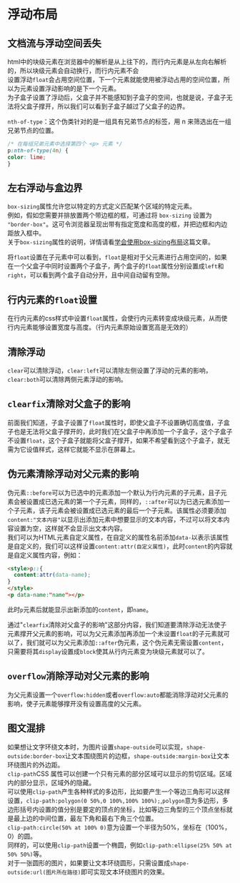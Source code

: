 #  浮动布局
  
##  文档流与浮动空间丢失
html中的块级元素在浏览器中的解析是从上往下的，而行内元素是从左向右解析的，所以块级元素会自动换行，而行内元素不会  
设置浮动`float`会占用空间位置，下一个元素就能使用被浮动占用的空间位置，所以为元素设置浮动影响的是下一个元素。  
为子盒子设置了浮动后，父盒子并不能感知到子盒子的空间，也就是说，子盒子无法将父盒子撑开，所以我们可以看到子盒子越过了父盒子的边界。  

  
  `nth-of-type`：这个伪类针对的是一组具有兄弟节点的标签，用 n 来筛选出在一组兄弟节点的位置。  
  ```css
  /* 在每组兄弟元素中选择第四个 <p> 元素 */
p:nth-of-type(4n) {
  color: lime;
}
```
##  左右浮动与盒边界
`box-sizing`属性允许您以特定的方式定义匹配某个区域的特定元素。  
例如，假如您需要并排放置两个带边框的框，可通过将 `box-sizing` 设置为 `"border-box"`。这可令浏览器呈现出带有指定宽度和高度的框，并把边框和内边距放入框中。  
关于`box-sizing`属性的说明，详情请看[学会使用box-sizing布局](https://www.jianshu.com/p/e2eb0d8c9de6)这篇文章。  

将`float`设置在子元素中可以看到，`float`是相对于父元素进行占用空间的，如果在一个父盒子中同时设置两个子盒子，两个盒子的`float`属性分别设置成`left`和`right`，可以看到两个盒子自动分开，且中间自动留有空隙。  

##  行内元素的`float`设置
在行内元素的css样式中设置`float`属性，会使行内元素转变成块级元素，从而使行内元素能够设置宽度与高度。（行内元素原始设置宽高是无效的）  

##  清除浮动  
`clear`可以清除浮动，`clear:left`可以清除左侧设置了浮动的元素的影响，`clear:both`可以清除两侧元素浮动的影响。  

##  `clearfix`清除对父盒子的影响  
前面我们知道，子盒子设置了`float`属性时，即使父盒子不设置确切高度值，子盒子也是无法将父盒子撑开的，此时我们在父盒子中再添加一个子盒子，这个子盒子不设置`float`，这个子盒子就能将父盒子撑开，如果不希望看到这个子盒子，就无需为它设值样式，这样它就能不显示在屏幕上。
  
##  伪元素清除浮动对父元素的影响  
伪元素`::before`可以为已选中的元素添加一个默认为行内元素的子元素，且子元素会被设置成已选元素的第一个子元素，同样的，`::after`可以为已选元素添加一个子元素，该子元素会被设置成已选元素的最后一个子元素。该属性必须要添加`content:"文本内容"`以显示出添加元素中想要显示的文本内容，不过可以将文本内容设置为空，这样就不会显示出文本内容。  
我们可以为HTML元素自定义属性，在自定义的属性名前添加`data-`以表示该属性是自定义的，我们可以这样设置`content:attr(自定义属性)`，此时`content`的内容就是自定义属性内容，例如：  
```html  
<style>p::{
  content:attr(data-name);
}
</style>
<p data-name:"name"></p>
```
此时`p`元素后就能显示出新添加的`content`，即`name`。  

通过"`clearfix`清除对父盒子的影响"这部分内容，我们知道要清除浮动无法使子元素撑开父元素的影响，可以为父元素添加再添加一个未设置`float`的子元素就可以了，我们就可以为父元素添加`::after`伪元素，这个伪元素无需设置`content`，只需要将其`display`设置成`block`使其从行内元素变为块级元素就可以了。  

##  `overflow`消除浮动对父元素的影响  
为父元素设置一个`overflow:hidden`或者`overflow:auto`都能消除浮动对父元素的影响，使子元素能够撑开没有设置高度的父元素。  

##  图文混排  
如果想让文字环绕文本时，为图片设置`shape-outside`可以实现，`shape-outside:border-box`让文本围绕图片的边框，`shape-outside:margin-box`让文本环绕图片的外边距。  
`clip-path`CSS 属性可以创建一个只有元素的部分区域可以显示的剪切区域。区域内的部分显示，区域外的隐藏。  
可以使用`clip-path`产生各种样式的多边形，比如要产生一个等边三角形可以这样设置，`clip-path:polygon(0 50%,0 100%,100% 100%);`,`polygon`意为多边形，多边形括号内设置的值分别是要定的顶点的坐标，比如等边三角型的三个顶点坐标就是最上边的中间位置，最左下角和最右下角三个位置。  
`clip-path:circle(50% at 100% 0)`意为设置一个半径为50%，坐标在（100%，0）的圆。  
同样的，可以使用`clip-path`设置一个椭圆，例如`clip-path:ellipse(25% 50% at 50% 50%)`等。  
对于一张圆形的图片，如果要让文本环绕圆形，只需设置成`shape-outside:url(图片所在路径)`即可实现文本环绕图片的效果。  
